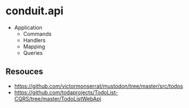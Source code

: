# conduit.api

- Application
  - Commands
  - Handlers
  - Mapping
  - Queries

## Resouces

- https://github.com/victormonserrat/mustodon/tree/master/src/todos
- https://github.com/todaprojects/TodoList-CQRS/tree/master/TodoListWebApi
